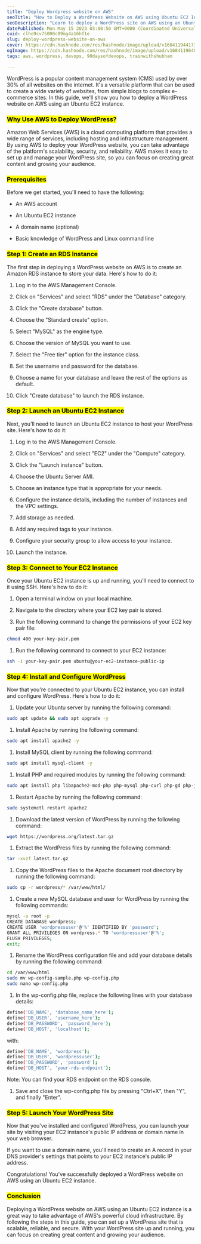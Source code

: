 ```yaml
---
title: "Deploy Wordpress website on AWS"
seoTitle: "How to Deploy a WordPress Website on AWS using Ubuntu EC2 Instance"
seoDescription: "Learn to deploy a WordPress site on AWS using an Ubuntu EC2 instance in this step-by-step guide. Build a scalable, reliable, and secure site on the cloud"
datePublished: Mon May 15 2023 03:00:50 GMT+0000 (Coordinated Universal Time)
cuid: clho9cv75000c09mg4a16hf1e
slug: deploy-wordpress-website-on-aws
cover: https://cdn.hashnode.com/res/hashnode/image/upload/v1684119441737/baf190c8-f2d2-407c-b592-d2bd4e7c8610.jpeg
ogImage: https://cdn.hashnode.com/res/hashnode/image/upload/v1684119640601/50e6b5bd-5dfd-416b-ac8c-7d309fdb69b7.jpeg
tags: aws, wordpress, devops, 90daysofdevops, trainwithshubham

---
```


WordPress is a popular content management system (CMS) used by over 30% of all websites on the internet. It's a versatile platform that can be used to create a wide variety of websites, from simple blogs to complex e-commerce sites. In this guide, we'll show you how to deploy a WordPress website on AWS using an Ubuntu EC2 instance.

### **<mark>Why Use AWS to Deploy WordPress?</mark>**

Amazon Web Services (AWS) is a cloud computing platform that provides a wide range of services, including hosting and infrastructure management. By using AWS to deploy your WordPress website, you can take advantage of the platform's scalability, security, and reliability. AWS makes it easy to set up and manage your WordPress site, so you can focus on creating great content and growing your audience.

### **<mark>Prerequisites</mark>**

Before we get started, you'll need to have the following:

* An AWS account
    
* An Ubuntu EC2 instance
    
* A domain name (optional)
    
* Basic knowledge of WordPress and Linux command line
    

### **<mark>Step 1: Create an RDS Instance</mark>**

The first step in deploying a WordPress website on AWS is to create an Amazon RDS instance to store your data. Here's how to do it:

1. Log in to the AWS Management Console.
    
2. Click on "Services" and select "RDS" under the "Database" category.
    
3. Click the "Create database" button.
    
4. Choose the "Standard create" option.
    
5. Select "MySQL" as the engine type.
    
6. Choose the version of MySQL you want to use.
    
7. Select the "Free tier" option for the instance class.
    
8. Set the username and password for the database.
    
9. Choose a name for your database and leave the rest of the options as default.
    
10. Click "Create database" to launch the RDS instance.
    

### **<mark>Step 2: Launch an Ubuntu EC2 Instance</mark>**

Next, you'll need to launch an Ubuntu EC2 instance to host your WordPress site. Here's how to do it:

1. Log in to the AWS Management Console.
    
2. Click on "Services" and select "EC2" under the "Compute" category.
    
3. Click the "Launch instance" button.
    
4. Choose the Ubuntu Server AMI.
    
5. Choose an instance type that is appropriate for your needs.
    
6. Configure the instance details, including the number of instances and the VPC settings.
    
7. Add storage as needed.
    
8. Add any required tags to your instance.
    
9. Configure your security group to allow access to your instance.
    
10. Launch the instance.
    

### **<mark>Step 3: Connect to Your EC2 Instance</mark>**

Once your Ubuntu EC2 instance is up and running, you'll need to connect to it using SSH. Here's how to do it:

1. Open a terminal window on your local machine.
    
2. Navigate to the directory where your EC2 key pair is stored.
    
3. Run the following command to change the permissions of your EC2 key pair file:
    

```bash
chmod 400 your-key-pair.pem
```

1. Run the following command to connect to your EC2 instance:
    

```bash
ssh -i your-key-pair.pem ubuntu@your-ec2-instance-public-ip
```

### **<mark>Step 4: Install and Configure WordPress</mark>**

Now that you're connected to your Ubuntu EC2 instance, you can install and configure WordPress. Here's how to do it:

1. Update your Ubuntu server by running the following command:
    

```bash
sudo apt update && sudo apt upgrade -y
```

1. Install Apache by running the following command:
    

```bash
sudo apt install apache2 -y
```

1. Install MySQL client by running the following command:
    

```bash
sudo apt install mysql-client -y
```

1. Install PHP and required modules by running the following command:
    

```bash
sudo apt install php libapache2-mod-php php-mysql php-curl php-gd php-json php-zip php-xml -y
```

1. Restart Apache by running the following command:
    

```bash
sudo systemctl restart apache2
```

1. Download the latest version of WordPress by running the following command:
    

```bash
wget https://wordpress.org/latest.tar.gz
```

1. Extract the WordPress files by running the following command:
    

```bash
tar -xvzf latest.tar.gz
```

1. Copy the WordPress files to the Apache document root directory by running the following command:
    

```bash
sudo cp -r wordpress/* /var/www/html/
```

1. Create a new MySQL database and user for WordPress by running the following commands:
    

```bash
mysql -u root -p
CREATE DATABASE wordpress;
CREATE USER 'wordpressuser'@'%' IDENTIFIED BY 'password';
GRANT ALL PRIVILEGES ON wordpress.* TO 'wordpressuser'@'%';
FLUSH PRIVILEGES;
exit;
```

1. Rename the WordPress configuration file and add your database details by running the following command:
    

```bash
cd /var/www/html
sudo mv wp-config-sample.php wp-config.php
sudo nano wp-config.php
```

1. In the wp-config.php file, replace the following lines with your database details:
    

```bash
define('DB_NAME', 'database_name_here');
define('DB_USER', 'username_here');
define('DB_PASSWORD', 'password_here');
define('DB_HOST', 'localhost');
```

with:

```bash
define('DB_NAME', 'wordpress');
define('DB_USER', 'wordpressuser');
define('DB_PASSWORD', 'password');
define('DB_HOST', 'your-rds-endpoint');
```

Note: You can find your RDS endpoint on the RDS console.

1. Save and close the wp-config.php file by pressing "Ctrl+X", then "Y", and finally "Enter".
    

### **<mark>Step 5: Launch Your WordPress Site</mark>**

Now that you've installed and configured WordPress, you can launch your site by visiting your EC2 instance's public IP address or domain name in your web browser.

If you want to use a domain name, you'll need to create an A record in your DNS provider's settings that points to your EC2 instance's public IP address.

Congratulations! You've successfully deployed a WordPress website on AWS using an Ubuntu EC2 instance.

### **<mark>Conclusion</mark>**

Deploying a WordPress website on AWS using an Ubuntu EC2 instance is a great way to take advantage of AWS's powerful cloud infrastructure. By following the steps in this guide, you can set up a WordPress site that is scalable, reliable, and secure. With your WordPress site up and running, you can focus on creating great content and growing your audience.